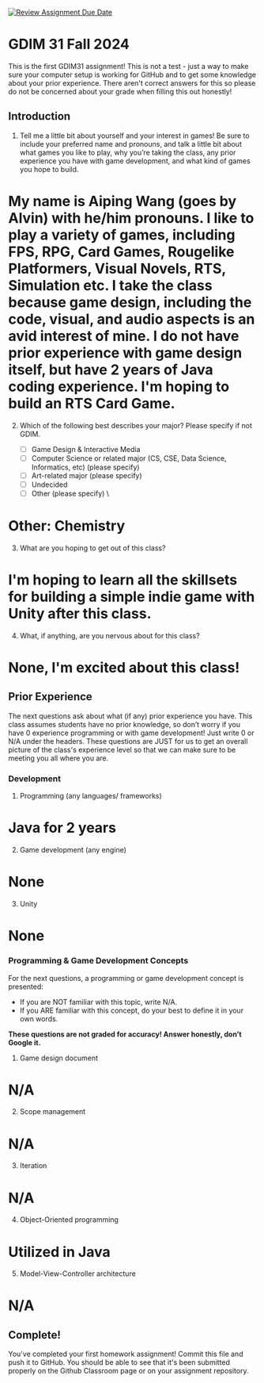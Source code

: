 [![Review Assignment Due Date](https://classroom.github.com/assets/deadline-readme-button-22041afd0340ce965d47ae6ef1cefeee28c7c493a6346c4f15d667ab976d596c.svg)](https://classroom.github.com/a/POQdLnh2)
# GDIM 31 Fall 2024

This is the first GDIM31 assignment! This is not a test - just a way to make sure your computer setup is working for GitHub and to get some knowledge about your prior experience. There aren't correct answers for this so please do not be concerned about your grade when filling this out honestly!

## Introduction

1. Tell me a little bit about yourself and your interest in games! Be sure to include your preferred name and pronouns, and talk a little bit about what games you like to play, why you’re taking the class, any prior experience you have with game development, and what kind of games you hope to build.
# My name is Aiping Wang (goes by Alvin) with he/him pronouns. I like to play a variety of games, including FPS, RPG, Card Games, Rougelike Platformers, Visual Novels, RTS, Simulation etc. I take the class because game design, including the code, visual, and audio aspects is an avid interest of mine. I do not have prior experience with game design itself, but have 2 years of Java coding experience. I'm hoping to build an RTS Card Game.

2. Which of the following best describes your major? Please specify if not GDIM.  

    - [ ] Game Design & Interactive Media
    - [ ] Computer Science or related major (CS, CSE, Data Science, Informatics, etc) (please specify)
    - [ ] Art-related major (please specify)
    - [ ] Undecided
    - [ ] Other (please specify) \
# Other: Chemistry

3. What are you hoping to get out of this class?
# I'm hoping to learn all the skillsets for building a simple indie game with Unity after this class.

4. What, if anything, are you nervous about for this class?
# None, I'm excited about this class!

## Prior Experience

The next questions ask about what (if any) prior experience you have. This class assumes students have no prior knowledge, so don’t worry if you have 0 experience programming or with game development! Just write 0 or N/A under the headers. These questions are JUST for us to get an overall picture of the class's experience level so that we can make sure to be meeting you all where you are.

### Development

1. Programming (any languages/ frameworks)
# Java for 2 years

2. Game development (any engine)
# None

3. Unity
# None

### Programming & Game Development Concepts

For the next questions, a programming or game development concept is presented:

 - If you are NOT familiar with this topic, write N/A.
 - If you ARE familiar with this concept, do your best to define it in your own words.

**These questions are not graded for accuracy! Answer honestly, don’t Google it.**

1. Game design document
# N/A

2. Scope management
# N/A

3. Iteration
# N/A

4. Object-Oriented programming
# Utilized in Java

5. Model-View-Controller architecture
# N/A

## Complete!

You've completed your first homework assignment! Commit this file and push it to GitHub. You should be able to see that it's been submitted properly on the Github Classroom page or on your assignment repository.
